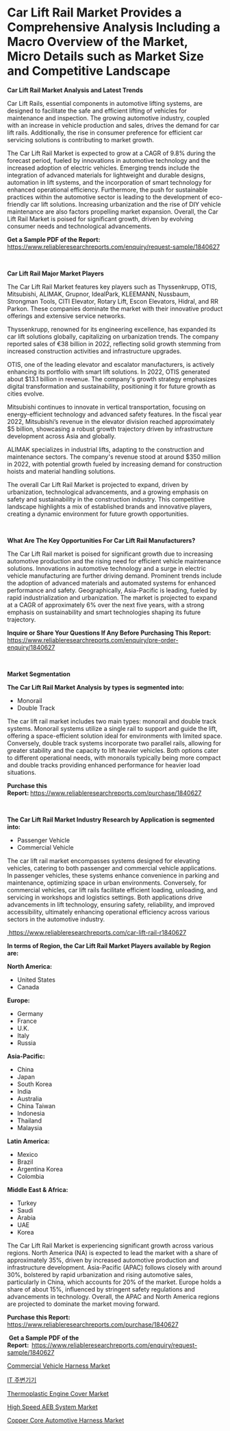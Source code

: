 <p><h1>Car Lift Rail Market Provides a Comprehensive Analysis Including a Macro Overview of the Market, Micro Details such as Market Size and Competitive Landscape</h1></p><p><strong>Car Lift Rail Market Analysis and Latest Trends</strong></p>
<p><p>Car Lift Rails, essential components in automotive lifting systems, are designed to facilitate the safe and efficient lifting of vehicles for maintenance and inspection. The growing automotive industry, coupled with an increase in vehicle production and sales, drives the demand for car lift rails. Additionally, the rise in consumer preference for efficient car servicing solutions is contributing to market growth.</p><p>The Car Lift Rail Market is expected to grow at a CAGR of 9.8% during the forecast period, fueled by innovations in automotive technology and the increased adoption of electric vehicles. Emerging trends include the integration of advanced materials for lightweight and durable designs, automation in lift systems, and the incorporation of smart technology for enhanced operational efficiency. Furthermore, the push for sustainable practices within the automotive sector is leading to the development of eco-friendly car lift solutions. Increasing urbanization and the rise of DIY vehicle maintenance are also factors propelling market expansion. Overall, the Car Lift Rail Market is poised for significant growth, driven by evolving consumer needs and technological advancements.</p></p>
<p><strong>Get a Sample PDF of the Report:&nbsp;</strong> <a href="https://www.reliableresearchreports.com/enquiry/request-sample/1840627?utm_campaign=40&utm_medium=2&utm_source=Github&utm_content=ia&utm_term=31032025&utm_id=car-lift-rail">https://www.reliableresearchreports.com/enquiry/request-sample/1840627</a></p>
<p>&nbsp;</p>
<p><strong>Car Lift Rail Major Market Players</strong></p>
<p><p>The Car Lift Rail Market features key players such as Thyssenkrupp, OTIS, Mitsubishi, ALIMAK, Grupnor, IdealPark, KLEEMANN, Nussbaum, Strongman Tools, CITI Elevator, Rotary Lift, Escon Elevators, Hidral, and RR Parkon. These companies dominate the market with their innovative product offerings and extensive service networks.</p><p>Thyssenkrupp, renowned for its engineering excellence, has expanded its car lift solutions globally, capitalizing on urbanization trends. The company reported sales of €38 billion in 2022, reflecting solid growth stemming from increased construction activities and infrastructure upgrades.</p><p>OTIS, one of the leading elevator and escalator manufacturers, is actively enhancing its portfolio with smart lift solutions. In 2022, OTIS generated about $13.1 billion in revenue. The company's growth strategy emphasizes digital transformation and sustainability, positioning it for future growth as cities evolve.</p><p>Mitsubishi continues to innovate in vertical transportation, focusing on energy-efficient technology and advanced safety features. In the fiscal year 2022, Mitsubishi’s revenue in the elevator division reached approximately $5 billion, showcasing a robust growth trajectory driven by infrastructure development across Asia and globally.</p><p>ALIMAK specializes in industrial lifts, adapting to the construction and maintenance sectors. The company's revenue stood at around $350 million in 2022, with potential growth fueled by increasing demand for construction hoists and material handling solutions.</p><p>The overall Car Lift Rail Market is projected to expand, driven by urbanization, technological advancements, and a growing emphasis on safety and sustainability in the construction industry. This competitive landscape highlights a mix of established brands and innovative players, creating a dynamic environment for future growth opportunities.</p></p>
<p>&nbsp;</p>
<p><strong>What Are The Key Opportunities For Car Lift Rail Manufacturers?</strong></p>
<p><p>The Car Lift Rail market is poised for significant growth due to increasing automotive production and the rising need for efficient vehicle maintenance solutions. Innovations in automotive technology and a surge in electric vehicle manufacturing are further driving demand. Prominent trends include the adoption of advanced materials and automated systems for enhanced performance and safety. Geographically, Asia-Pacific is leading, fueled by rapid industrialization and urbanization. The market is projected to expand at a CAGR of approximately 6% over the next five years, with a strong emphasis on sustainability and smart technologies shaping its future trajectory.</p></p>
<p><strong>Inquire or Share Your Questions If Any Before Purchasing This Report:</strong> <a href="https://www.reliableresearchreports.com/enquiry/pre-order-enquiry/1840627?utm_campaign=40&utm_medium=2&utm_source=Github&utm_content=ia&utm_term=31032025&utm_id=car-lift-rail">https://www.reliableresearchreports.com/enquiry/pre-order-enquiry/1840627</a></p>
<p>&nbsp;</p>
<p><strong>Market Segmentation</strong></p>
<p><strong>The Car Lift Rail Market Analysis by types is segmented into:</strong></p>
<p><ul><li>Monorail</li><li>Double Track</li></ul></p>
<p><p>The car lift rail market includes two main types: monorail and double track systems. Monorail systems utilize a single rail to support and guide the lift, offering a space-efficient solution ideal for environments with limited space. Conversely, double track systems incorporate two parallel rails, allowing for greater stability and the capacity to lift heavier vehicles. Both options cater to different operational needs, with monorails typically being more compact and double tracks providing enhanced performance for heavier load situations.</p></p>
<p><strong>Purchase this Report:&nbsp;</strong><a href="https://www.reliableresearchreports.com/purchase/1840627?utm_campaign=40&utm_medium=2&utm_source=Github&utm_content=ia&utm_term=31032025&utm_id=car-lift-rail">https://www.reliableresearchreports.com/purchase/1840627</a></p>
<p>&nbsp;</p>
<p><strong>The Car Lift Rail Market Industry Research by Application is segmented into:</strong></p>
<p><ul><li>Passenger Vehicle</li><li>Commercial Vehicle</li></ul></p>
<p><p>The car lift rail market encompasses systems designed for elevating vehicles, catering to both passenger and commercial vehicle applications. In passenger vehicles, these systems enhance convenience in parking and maintenance, optimizing space in urban environments. Conversely, for commercial vehicles, car lift rails facilitate efficient loading, unloading, and servicing in workshops and logistics settings. Both applications drive advancements in lift technology, ensuring safety, reliability, and improved accessibility, ultimately enhancing operational efficiency across various sectors in the automotive industry.</p></p>
<p><a href="https://www.reliableresearchreports.com/car-lift-rail-r1840627?utm_campaign=40&utm_medium=2&utm_source=Github&utm_content=ia&utm_term=31032025&utm_id=car-lift-rail">&nbsp;https://www.reliableresearchreports.com/car-lift-rail-r1840627</a></p>
<p><strong>In terms of Region, the Car Lift Rail Market Players available by Region are:</strong></p>
<p>
    <p> <strong> North America: </strong>
        <ul>
            <li>United States</li>
            <li>Canada</li>
        </ul>
        </p> 
    <p> <strong> Europe: </strong>
        <ul>
            <li>Germany</li>
            <li>France</li>
            <li>U.K.</li>
            <li>Italy</li>
            <li>Russia</li>
        </ul>
        </p> 
    <p> <strong> Asia-Pacific: </strong>
        <ul>
            <li>China</li>
            <li>Japan</li>
            <li>South Korea</li>
            <li>India</li>
            <li>Australia</li>
            <li>China Taiwan</li>
            <li>Indonesia</li>
            <li>Thailand</li>
            <li>Malaysia</li>
        </ul>
        </p> 
    <p> <strong> Latin America: </strong>
        <ul>
            <li>Mexico</li>
            <li>Brazil</li>
            <li>Argentina Korea</li>
            <li>Colombia</li>
        </ul>
        </p> 
    <p> <strong> Middle East & Africa: </strong>
        <ul>
            <li>Turkey</li>
            <li>Saudi</li>
            <li>Arabia</li>
            <li>UAE</li>
            <li>Korea</li>
        </ul>
    </p>
    </p>
<p><p>The Car Lift Rail Market is experiencing significant growth across various regions. North America (NA) is expected to lead the market with a share of approximately 35%, driven by increased automotive production and infrastructure development. Asia-Pacific (APAC) follows closely with around 30%, bolstered by rapid urbanization and rising automotive sales, particularly in China, which accounts for 20% of the market. Europe holds a share of about 15%, influenced by stringent safety regulations and advancements in technology. Overall, the APAC and North America regions are projected to dominate the market moving forward.</p></p>
<p><strong>Purchase this Report: </strong><a href="https://www.reliableresearchreports.com/purchase/1840627?utm_campaign=40&utm_medium=2&utm_source=Github&utm_content=ia&utm_term=31032025&utm_id=car-lift-rail">https://www.reliableresearchreports.com/purchase/1840627</a></p>
<p>&nbsp;<strong>Get a Sample PDF of the Report:&nbsp;&nbsp;</strong><a href="https://www.reliableresearchreports.com/enquiry/request-sample/1840627?utm_campaign=40&utm_medium=2&utm_source=Github&utm_content=ia&utm_term=31032025&utm_id=car-lift-rail">https://www.reliableresearchreports.com/enquiry/request-sample/1840627</a></p>
<p><strong></strong></p>
<p><p><a href="https://github.com/obajimlaweh59/Market-Research-Report-List-1/blob/main/commercial-vehicle-harness-market.md?utm_campaign=40&utm_medium=2&utm_source=Github&utm_content=ia&utm_term=31032025&utm_id=car-lift-rail">Commercial Vehicle Harness Market</a></p><p><a href="https://github.com/sougarounis/Market-Research-Report-List-7/blob/main/538823951205.md?utm_campaign=40&utm_medium=2&utm_source=Github&utm_content=ia&utm_term=31032025&utm_id=car-lift-rail">IT 주변기기</a></p><p><a href="https://github.com/botocniveda/Market-Research-Report-List-1/blob/main/thermoplastic-engine-cover-market.md?utm_campaign=40&utm_medium=2&utm_source=Github&utm_content=ia&utm_term=31032025&utm_id=car-lift-rail">Thermoplastic Engine Cover Market</a></p><p><a href="https://github.com/muoioconzej8/Market-Research-Report-List-1/blob/main/high-speed-aeb-system-market.md?utm_campaign=40&utm_medium=2&utm_source=Github&utm_content=ia&utm_term=31032025&utm_id=car-lift-rail">High Speed AEB System Market</a></p><p><a href="https://github.com/cordaysamaya/Market-Research-Report-List-1/blob/main/copper-core-automotive-harness-market.md?utm_campaign=40&utm_medium=2&utm_source=Github&utm_content=ia&utm_term=31032025&utm_id=car-lift-rail">Copper Core Automotive Harness Market</a></p></p>